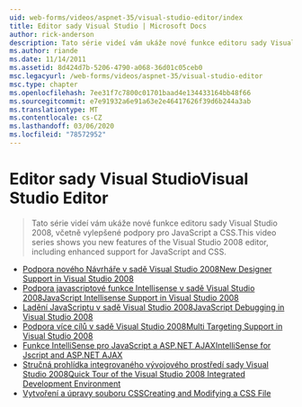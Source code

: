 ```yaml
---
uid: web-forms/videos/aspnet-35/visual-studio-editor/index
title: Editor sady Visual Studio | Microsoft Docs
author: rick-anderson
description: Tato série videí vám ukáže nové funkce editoru sady Visual Studio 2008, včetně vylepšené podpory pro JavaScript a CSS.
ms.author: riande
ms.date: 11/14/2011
ms.assetid: 8d424d7b-5206-4790-a068-36d01c05ceb0
msc.legacyurl: /web-forms/videos/aspnet-35/visual-studio-editor
msc.type: chapter
ms.openlocfilehash: 7ee31f7c7800c01701baad4e134433164bb48f66
ms.sourcegitcommit: e7e91932a6e91a63e2e46417626f39d6b244a3ab
ms.translationtype: MT
ms.contentlocale: cs-CZ
ms.lasthandoff: 03/06/2020
ms.locfileid: "78572952"
---
```

# <a name="visual-studio-editor"></a><span data-ttu-id="7859c-103">Editor sady Visual Studio</span><span class="sxs-lookup"><span data-stu-id="7859c-103">Visual Studio Editor</span></span>

> <span data-ttu-id="7859c-104">Tato série videí vám ukáže nové funkce editoru sady Visual Studio 2008, včetně vylepšené podpory pro JavaScript a CSS.</span><span class="sxs-lookup"><span data-stu-id="7859c-104">This video series shows you new features of the Visual Studio 2008 editor, including enhanced support for JavaScript and CSS.</span></span>

- [<span data-ttu-id="7859c-105">Podpora nového Návrháře v sadě Visual Studio 2008</span><span class="sxs-lookup"><span data-stu-id="7859c-105">New Designer Support in Visual Studio 2008</span></span>](new-designer-support-in-visual-studio-2008.md)
- [<span data-ttu-id="7859c-106">Podpora javascriptové funkce Intellisense v sadě Visual Studio 2008</span><span class="sxs-lookup"><span data-stu-id="7859c-106">JavaScript Intellisense Support in Visual Studio 2008</span></span>](javascript-intellisense-support-in-visual-studio-2008.md)
- [<span data-ttu-id="7859c-107">Ladění JavaScriptu v sadě Visual Studio 2008</span><span class="sxs-lookup"><span data-stu-id="7859c-107">JavaScript Debugging in Visual Studio 2008</span></span>](javascript-debugging-in-visual-studio-2008.md)
- [<span data-ttu-id="7859c-108">Podpora více cílů v sadě Visual Studio 2008</span><span class="sxs-lookup"><span data-stu-id="7859c-108">Multi Targeting Support in Visual Studio 2008</span></span>](multi-targeting-support-in-visual-studio-2008.md)
- [<span data-ttu-id="7859c-109">Funkce IntelliSense pro JavaScript a ASP.NET AJAX</span><span class="sxs-lookup"><span data-stu-id="7859c-109">IntelliSense for Jscript and ASP.NET AJAX</span></span>](intellisense-for-jscript-and-aspnet-ajax.md)
- [<span data-ttu-id="7859c-110">Stručná prohlídka integrovaného vývojového prostředí sady Visual Studio 2008</span><span class="sxs-lookup"><span data-stu-id="7859c-110">Quick Tour of the Visual Studio 2008 Integrated Development Environment</span></span>](quick-tour-of-the-visual-studio-2008-integrated-development-environment.md)
- [<span data-ttu-id="7859c-111">Vytvoření a úpravy souboru CSS</span><span class="sxs-lookup"><span data-stu-id="7859c-111">Creating and Modifying a CSS File</span></span>](creating-and-modifying-a-css-file.md)
